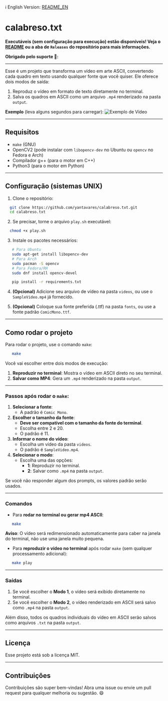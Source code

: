 ℹ️ English Version: [README_EN](README_EN.md)

# calabreso.txt

**Executáveis (sem configuração para execução) estão disponíveis! Veja o [README](app/README.md) ou a aba de `Releases` do repositório para mais informações.**

**Obrigado pelo suporte 🌠:**

---

Esse é um projeto que transforma um vídeo em arte ASCII, convertendo cada quadro em texto usando qualquer fonte que você quiser. Ele oferece dois modos de saída:

1. Reproduz o vídeo em formato de texto diretamente no terminal.
2. Salva os quadros em ASCII como um arquivo `.mp4` renderizado na pasta `output`.

**Exemplo** (leva alguns segundos para carregar):
![Exemplo de Vídeo](public/sampletxt.gif)

---

## Requisitos

- `make` (GNU)
- OpenCV2 (pode instalar com `libopencv-dev` no Ubuntu ou `opencv` no Fedora e Arch)
- Compilador g++ (para o motor em C++)
- Python3 (para o motor em Python)

---

## Configuração (sistemas UNIX)

1. Clone o repositório:

```bash
  git clone https://github.com/yantavares/calabreso.txt.git
  cd calabreso.txt
```

2. Se precisar, torne o arquivo `play.sh` executável:

```bash
  chmod +x play.sh
```

3. Instale os pacotes necessários:

```bash
   # Para Ubuntu
   sudo apt-get install libopencv-dev
   # Para Arch
   sudo pacman -S opencv
   # Para Fedora/RH
   sudo dnf install opencv-devel

   pip install -r requirements.txt
```

4. **(Opcional)** Adicione seu arquivo de vídeo na pasta `videos`, ou use o `SampleVideo.mp4` já fornecido.

5. **(Opcional)** Coloque sua fonte preferida (.ttf) na pasta `fonts`, ou use a fonte padrão `ComicMono.ttf`.

---

## Como rodar o projeto

Para rodar o projeto, use o comando `make`:

```bash
   make
```

Você vai escolher entre dois modos de execução:

1. **Reproduzir no terminal**: Mostra o vídeo em ASCII direto no seu terminal.
2. **Salvar como MP4**: Gera um `.mp4` renderizado na pasta `output`.

---

### Passos após rodar o `make`:

1. **Selecionar a fonte**:
   - A padrão é `Comic Mono`.
2. **Escolher o tamanho da fonte**:
   - **Deve ser compatível com o tamanho da fonte do terminal**.
   - Escolha entre 2 e 20.
   - O padrão é 11.
3. **Informar o nome do vídeo**:
   - Escolha um vídeo da pasta `videos`.
   - O padrão é `SampleVideo.mp4`.
4. **Selecionar o modo**:
   - Escolha uma das opções:
     - **1**: Reproduzir no terminal.
     - **2**: Salvar como `.mp4` na pasta `output`.

Se você não responder algum dos prompts, os valores padrão serão usados.

---

### Comandos

- Para **rodar no terminal ou gerar mp4 ASCII**:

```bash
   make
```

**Aviso**: O vídeo será redimensionado automaticamente para caber na janela do terminal, não use uma janela muito pequena.

- Para **reproduzir o vídeo no terminal** após rodar `make` (sem qualquer processamento adicional):

```bash
   make play
```

---

### Saídas

1. Se você escolher o **Modo 1**, o vídeo será exibido diretamente no terminal.
2. Se você escolher o **Modo 2**, o vídeo renderizado em ASCII será salvo como `.mp4` na pasta `output`.

Além disso, todos os quadros individuais do vídeo em ASCII serão salvos como arquivos `.txt` na pasta `output`.

---

## Licença

Esse projeto está sob a licença MIT.

---

## Contribuições

Contribuições são super bem-vindas! Abra uma issue ou envie um pull request para qualquer melhoria ou sugestão. 😄
